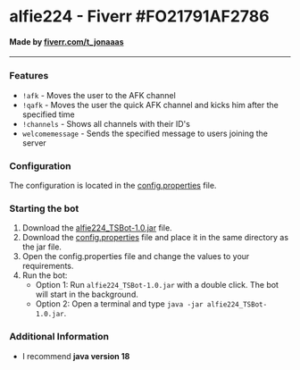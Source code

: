 # alfie224 - Fiverr #FO21791AF2786
#### Made by [fiverr.com/t_jonaaas](https://www.fiverr.com/t_jonaaas)

<hr>

### Features
- `!afk` - Moves the user to the AFK channel
- `!qafk` - Moves the user the quick AFK channel and kicks him after the specified time 
- `!channels` - Shows all channels with their ID's
- `welcomemessage` - Sends the specified message to users joining the server

### Configuration
The configuration is located in the [config.properties](./src/main/resources/config.properties) file.

### Starting the bot
1. Download the [alfie224_TSBot-1.0.jar](./alfie224_TSBot-1.0.jar) file.
2. Download the [config.properties](./src/main/resources/config.properties) file and place it in the same directory as the jar file.
3. Open the config.properties file and change the values to your requirements.
4. Run the bot:
   - Option 1: Run `alfie224_TSBot-1.0.jar` with a double click. The bot will start in the background.
   - Option 2: Open a terminal and type `java -jar alfie224_TSBot-1.0.jar`.

### Additional Information
- I recommend **java version 18**